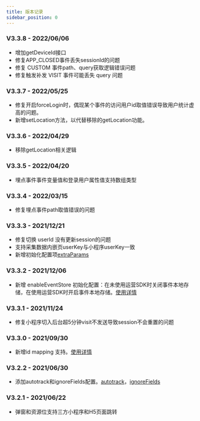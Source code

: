 ```yaml
---
title: 版本记录
sidebar_position: 0
---
```


### V3.3.8 - 2022/06/06

* 增加getDeviceId接口
* 修复APP_CLOSED事件丢失sessionId的问题
* 修复 CUSTOM 事件path、query获取逻辑错误问题
* 修复触发补发 VISIT 事件可能丢失 query 问题 

### V3.3.7 - 2022/05/25

* 修复开启forceLogin时，偶现某个事件的访问用户id取值错误导致用户统计虚高的问题。
* 新增setLocation方法，以代替移除的getLocation功能。

### V3.3.6 - 2022/04/29

* 移除getLocation相关逻辑

### V3.3.5 - 2022/04/20

* 埋点事件事件变量值和登录用户属性值支持数组类型

### V3.3.4 - 2022/03/15

* 修复埋点事件path取值错误的问题

### V3.3.3 - 2021/12/21

* 修复切换 userId 没有更新session的问题
* 支持采集数据内嵌页userKey与小程序userKey一致
* 新增初始化配置项[extraParams](/docs/miniprogram/3.3/initSettings#extraparams)

### V3.3.2 - 2021/12/06

* 新增 enableEventStore 初始化配置：在未使用运营SDK时关闭事件本地存储，在使用运营SDK时开启事件本地存储。[使用详情](/docs/miniprogram/3.3/initSettings#enableeventstore)

### V3.3.1 - 2021/11/24

* 修复小程序切入后台超5分钟visit不发送导致session不会重置的问题

### V3.3.0 - 2021/09/30

* 新增id mapping 支持。[使用详情](/docs/miniprogram/3.3/initSettings#enableidmapping)

### V3.2.2 - 2021/06/30

* 添加autotrack和ignoreFields配置。[autotrack](/docs/miniprogram/3.3/initSettings#autotrack)，[ignoreFields](/docs/miniprogram/3.3/initSettings#ignorefields)

### V3.2.1 - 2021/06/22

* 弹窗和资源位支持三方小程序和H5页面跳转

